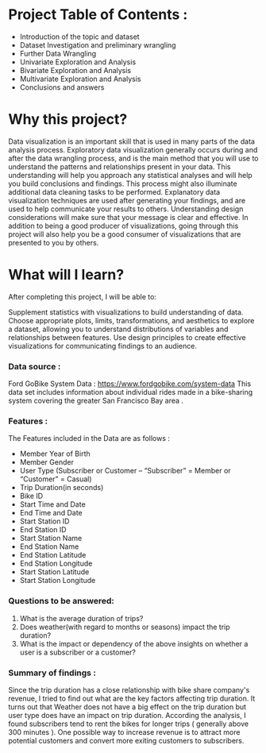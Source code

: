 ﻿# Project Table of Contents : 

* Introduction of the topic and dataset
* Dataset Investigation and preliminary wrangling
* Further Data Wrangling
* Univariate Exploration and Analysis
* Bivariate Exploration and Analysis
* Multivariate Exploration and Analysis
* Conclusions and answers

# Why this project?

Data visualization is an important skill that is used in many parts of the data analysis process. 
Exploratory data visualization generally occurs during and after the data wrangling process, and is the main method that you will use to understand the patterns and relationships present in your data. 
This understanding will help you approach any statistical analyses and will help you build conclusions and findings. 
This process might also illuminate additional data cleaning tasks to be performed. 
Explanatory data visualization techniques are used after generating your findings, and are used to help communicate your results to others. 
Understanding design considerations will make sure that your message is clear and effective. 
In addition to being a good producer of visualizations, going through this project will also help you be a good consumer of visualizations that are presented to you by others.

# What will I learn?

After completing this project, I will be able to:

Supplement statistics with visualizations to build understanding of data.
Choose appropriate plots, limits, transformations, and aesthetics to explore a dataset, allowing you to understand distributions of variables and relationships between features.
Use design principles to create effective visualizations for communicating findings to an audience.


### Data source :

Ford GoBike System Data : https://www.fordgobike.com/system-data
This data set includes information about individual rides made in a bike-sharing system covering the greater San Francisco Bay area .

### Features :

The Features included in the Data are as follows :

- Member Year of Birth
- Member Gender
- User Type (Subscriber or Customer – “Subscriber” = Member or “Customer” = Casual)
- Trip Duration(in seconds)
- Bike ID
- Start Time and Date
- End Time and Date
- Start Station ID
- End Station ID
- Start Station Name
- End Station Name
- End Station Latitude
- End Station Longitude
- Start Station Latitude
- Start Station Longitude

### Questions to be answered: 

1. What is the average duration of trips?
2. Does weather(with regard to months or seasons) impact the trip duration?
3. What is the impact or dependency of the above insights on whether a user is a subscriber or a customer?

### Summary of findings :

Since the trip duration has a close relationship with bike share company's revenue, I tried to find out what are the key factors affecting trip duration. 
It turns out that Weather does not have a big effect on the trip duration but user type does have an impact on trip duration. 
According the analysis, I found subscribers tend to rent the bikes for longer trips ( generally above 300 minutes ). 
One possible way to increase revenue is to attract more potential customers and convert more exiting customers to subscribers.  
